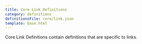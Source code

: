 ```yaml
---
title: Core Link Definitions
category: definitions
definitionsFile: core/link.json
template: base.html
---
```


Core Link Definitions contain definitions that are specific to links.